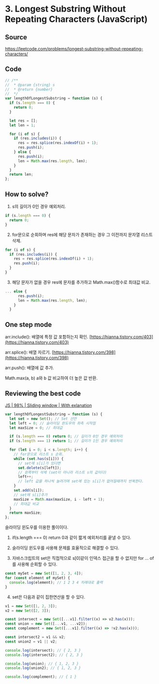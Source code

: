# 3. Longest Substring Without Repeating Characters (JavaScript)

## Source

https://leetcode.com/problems/longest-substring-without-repeating-characters/

## Code

```javascript
// /**
//  * @param {string} s
//  * @return {number}
//  */
var lengthOfLongestSubstring = function (s) {
  if (s.length === 0) {
    return 0;
  }

  let res = [];
  let len = 1;

  for (i of s) {
    if (res.includes(i)) {
      res = res.splice(res.indexOf(i) + 1);
      res.push(i);
    } else {
      res.push(i);
      len = Math.max(res.length, len);
    }
  }
  return len;
};
```

## How to solve?

1. s의 길이가 0인 경우 예외처리.

```javascript
if (s.length === 0) {
  return 0;
}
```

2. for문으로 순회하며 res에 해당 문자가 존재하는 경우 그 이전까지 문자열 리스트 삭제.

```javascript
for (i of s) {
  if (res.includes(i)) {
    res = res.splice(res.indexOf(i) + 1);
    res.push(i);
  }
}
```

3. 해당 문자가 없을 경우 res에 문자를 추가하고 Math.max()함수로 최대값 비교.

```javascript
... else {
      res.push(i);
      len = Math.max(res.length, len);
    }
  }
```

## One step mode

arr.include(): 배열에 특정 값 포함하는지 확인. [https://hianna.tistory.com/403](https://hianna.tistory.com/403)

arr.splice(): 배열 자르기. [https://hianna.tistory.com/398](https://hianna.tistory.com/398)

arr.push(): 배열에 값 추가.

Math.max(a, b) a와 b 값 비교하여 더 높은 값 반환.

## Reviewing the best code

[JS | 98% | Sliding window | With exlanation](https://leetcode.com/problems/longest-substring-without-repeating-characters/solutions/2694302/js-98-sliding-window-with-exlanation/?languageTags=javascript)

```javascript
var lengthOfLongestSubstring = function (s) {
  let set = new Set(); // Set 선언
  let left = 0; // 슬라이딩 윈도우의 좌측 시작점
  let maxSize = 0; // 최대값

  if (s.length === 0) return 0; // 길이가 0인 경우 예외처리
  if (s.length === 1) return 1; // 길이가 1인 경우 예외처리

  for (let i = 0; i < s.length; i++) {
    // for문으로 리스트 s 순회.
    while (set.has(s[i])) {
      // set에 s[i]가 있다면
      set.delete(s[left]);
      // 왼쪽부터 삭제 (set이 아니라 리스트 s의 값이다)
      left++;
      // left 값을 하나씩 늘려가며 set에 있는 s[i]가 없어질때까지 반복한다.
    }
    set.add(s[i]);
    // set에 s[i]추가
    maxSize = Math.max(maxSize, i - left + 1);
    // 최대값 비교
  }
  return maxSize;
};
```

슬라이딩 윈도우를 이용한 풀이이다.

1. if(s.length === 0) return 0과 같이 짧게 예외처리를 끝낼 수 있다.

2. 슬라이딩 윈도우를 사용해 문제를 효율적으로 해결할 수 있다.

3. 자바스크립트의 set은 직접적으로 s[0]같이 인덱스 접근을 할 수 없지만 for ... of를 사용해 순회할 수 있다.

```javascript
const mySet = new Set([1, 2, 3, 4]);
for (const element of mySet) {
  console.log(element); // 1 2 3 4 차례대로 출력
}
```

4. set은 다음과 같이 집한연산을 할 수 있다.

```javascript
v1 = new Set([1, 2, 3]);
v2 = new Set([2, 3]);

const intersect = new Set([...v1].filter((x) => v2.has(x)));
const union = new Set([...v1, ...v2]);
const complement = new Set([...v1].filter((x) => !v2.has(x)));

const intersect2 = v1 && v2;
const union2 = v1 || v2;

console.log(intersect); // { 2, 3 }
console.log(intersect2); // { 2, 3 }

console.log(union); // { 1, 2, 3 }
console.log(union2); // { 1, 2, 3 }

console.log(complement); // { 1 }
```
